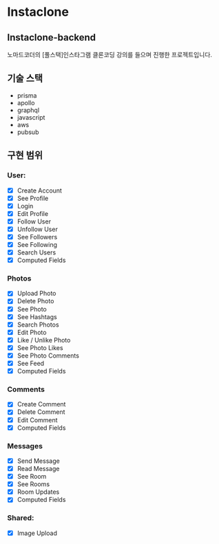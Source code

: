 # Instaclone

## Instaclone-backend
노마드코더의 [풀스택]인스타그램 클론코딩 강의를 들으며 진행한 프로젝트입니다.

## 기술 스택
- prisma
- apollo
- graphql
- javascript
- aws
- pubsub

## 구현 범위

### User:
- [x] Create Account
- [x] See Profile
- [x] Login
- [x] Edit Profile
- [x] Follow User
- [x] Unfollow User
- [x] See Followers
- [x] See Following
- [x] Search Users
- [x] Computed Fields

### Photos
- [x] Upload Photo
- [x] Delete Photo
- [x] See Photo
- [x] See Hashtags
- [x] Search Photos
- [x] Edit Photo
- [x] Like / Unlike Photo
- [x] See Photo Likes
- [x] See Photo Comments
- [x] See Feed
- [x] Computed Fields

### Comments
- [x] Create Comment
- [x] Delete Comment
- [x] Edit Comment
- [x] Computed Fields

### Messages
- [x] Send Message
- [x] Read Message
- [x] See Room
- [x] See Rooms
- [x] Room Updates
- [x] Computed Fields

### Shared:
- [x] Image Upload
